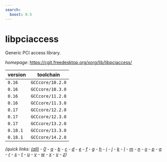 ```yaml
---
search:
  boost: 0.5
---
```

# libpciaccess

Generic PCI access library.

*homepage*: <https://cgit.freedesktop.org/xorg/lib/libpciaccess/>

version | toolchain
--------|----------
``0.16`` | ``GCCcore/10.2.0``
``0.16`` | ``GCCcore/10.3.0``
``0.16`` | ``GCCcore/11.2.0``
``0.16`` | ``GCCcore/11.3.0``
``0.17`` | ``GCCcore/12.2.0``
``0.17`` | ``GCCcore/12.3.0``
``0.17`` | ``GCCcore/13.2.0``
``0.18.1`` | ``GCCcore/13.3.0``
``0.18.1`` | ``GCCcore/14.2.0``


*(quick links: [(all)](../index.md) - [0](../0/index.md) - [a](../a/index.md) - [b](../b/index.md) - [c](../c/index.md) - [d](../d/index.md) - [e](../e/index.md) - [f](../f/index.md) - [g](../g/index.md) - [h](../h/index.md) - [i](../i/index.md) - [j](../j/index.md) - [k](../k/index.md) - [l](../l/index.md) - [m](../m/index.md) - [n](../n/index.md) - [o](../o/index.md) - [p](../p/index.md) - [q](../q/index.md) - [r](../r/index.md) - [s](../s/index.md) - [t](../t/index.md) - [u](../u/index.md) - [v](../v/index.md) - [w](../w/index.md) - [x](../x/index.md) - [y](../y/index.md) - [z](../z/index.md))*

